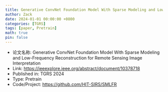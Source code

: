 ```yaml
---
title: Generative ConvNet Foundation Model With Sparse Modeling and Low-Frequency Reconstruction for Remote Sensing Image Interpretation
author: Zack
date: 2024-01-01 00:00:00 +0800
categories: [TGRS]
tags: [paper, Pretrain]
math: true
pin: false
---
```

- 论文名称: Generative ConvNet Foundation Model With Sparse Modeling and Low-Frequency Reconstruction for Remote Sensing Image Interpretation
- Link: https://ieeexplore.ieee.org/abstract/document/10378718
- Published in: TGRS 2024
- Type: Pretrain
- Code/Project: https://github.com/HIT-SIRS/SMLFR
